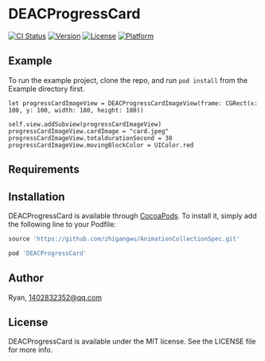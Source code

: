 # DEACProgressCard

[![CI Status](https://img.shields.io/travis/12740181/DEACProgressCard.svg?style=flat)](https://travis-ci.org/12740181/DEACProgressCard)
[![Version](https://img.shields.io/cocoapods/v/DEACProgressCard.svg?style=flat)](https://cocoapods.org/pods/DEACProgressCard)
[![License](https://img.shields.io/cocoapods/l/DEACProgressCard.svg?style=flat)](https://cocoapods.org/pods/DEACProgressCard)
[![Platform](https://img.shields.io/cocoapods/p/DEACProgressCard.svg?style=flat)](https://cocoapods.org/pods/DEACProgressCard)

## Example

To run the example project, clone the repo, and run `pod install` from the Example directory first.

```
let progressCardImageView = DEACProgressCardImageView(frame: CGRect(x: 100, y: 100, width: 180, height: 180))

self.view.addSubview(progressCardImageView)
progressCardImageView.cardImage = "card.jpeg"
progressCardImageView.totaldurationSecond = 30
progressCardImageView.movingBlockColor = UIColor.red
```

## Requirements

## Installation

DEACProgressCard is available through [CocoaPods](https://cocoapods.org). To install
it, simply add the following line to your Podfile:

```ruby
source 'https://github.com/zhigangwu/AnimationCollectionSpec.git'

pod 'DEACProgressCard'
```

## Author

Ryan, 1402832352@qq.com

## License

DEACProgressCard is available under the MIT license. See the LICENSE file for more info.
